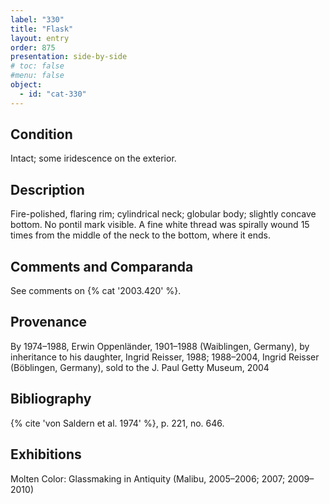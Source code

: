 ```yaml
---
label: "330"
title: "Flask"
layout: entry
order: 875
presentation: side-by-side
# toc: false
#menu: false 
object:
  - id: "cat-330"
---
```


## Condition

Intact; some iridescence on the exterior.

## Description

Fire-polished, flaring rim; cylindrical neck; globular body; slightly concave bottom. No pontil mark visible. A fine white thread was spirally wound 15 times from the middle of the neck to the bottom, where it ends.

## Comments and Comparanda

See comments on {% cat '2003.420' %}.

## Provenance

By 1974–1988, Erwin Oppenländer, 1901–1988 (Waiblingen, Germany), by inheritance to his daughter, Ingrid Reisser, 1988; 1988–2004, Ingrid Reisser (Böblingen, Germany), sold to the J. Paul Getty Museum, 2004

## Bibliography

{% cite 'von Saldern et al. 1974' %}, p. 221, no. 646.

## Exhibitions

Molten Color: Glassmaking in Antiquity (Malibu, 2005–2006; 2007; 2009–2010)